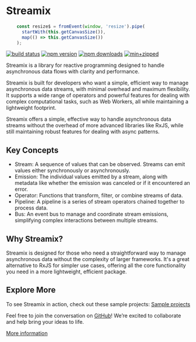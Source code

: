 # Streamix

```javascript
    const resize$ = fromEvent(window, 'resize').pipe(
      startWith(this.getCanvasSize()),
      map(() => this.getCanvasSize())
    );
```

  [![build status](https://github.com/actioncrew/streamix/workflows/build/badge.svg)](https://github.com/actioncrew/streamix/workflows/build/badge.svg)
  [![npm version](https://img.shields.io/npm/v/@actioncrew%2Fstreamix.svg?style=flat-square)](https://www.npmjs.com/package/@actioncrew%2Fstreamix)
  [![npm downloads](https://img.shields.io/npm/dm/@actioncrew%2Fstreamix.svg?style=flat-square)](https://www.npmjs.com/package/@actioncrew%2Fstreamix)
  [![min+zipped](https://img.shields.io/bundlephobia/minzip/%40actioncrew%2Fstreamix)](https://img.shields.io/bundlephobia/minzip/%40actioncrew%2Fstreamix)

Streamix is a library for reactive programming designed to handle asynchronous data flows with clarity and performance.

Streamix is built for developers who want a simple, efficient way to manage asynchronous data streams, with minimal overhead and maximum flexibility. It supports a wide range of operators and powerful features for dealing with complex computational tasks, such as Web Workers, all while maintaining a lightweight footprint.

Streamix offers a simple, effective way to handle asynchronous data streams without the overhead of more advanced libraries like RxJS, while still maintaining robust features for dealing with async patterns.

## Key Concepts
- Stream: A sequence of values that can be observed. Streams can emit values either synchronously or asynchronously.
- Emission: The individual values emitted by a stream, along with metadata like whether the emission was canceled or if it encountered an error.
- Operator: Functions that transform, filter, or combine streams of data.
- Pipeline: A pipeline is a series of stream operators chained together to process data.
- Bus: An event bus to manage and coordinate stream emissions, simplifying complex interactions between multiple streams.

## Why Streamix?
Streamix is designed for those who need a straightforward way to manage asynchronous data without the complexity of larger frameworks. It's a great alternative to RxJS for simpler use cases, offering all the core functionality you need in a more lightweight, efficient package.

## Explore More
To see Streamix in action, check out these sample projects:
[Sample projects](https://github.com/actioncrew/streamix/)

Feel free to join the conversation on [GitHub](https://github.com/actioncrew/streamix/discussions)! We’re excited to collaborate and help bring your ideas to life.

[More information](https://medium.com/p/00d5467f0c01)

